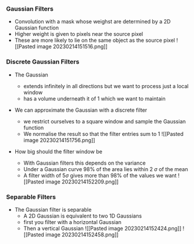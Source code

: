 
### Gaussian Filters 

- Convolution with a mask whose weighst are determined by a 2D Gaussian function 
- Higher weight is given to pixels near the source pixel 
- These are more likely to lie on the same object as the source pixel 
![[Pasted image 20230214151516.png]]


### Discrete Gaussian Filters 

- The Gaussian
	- extends infinitely in all directions but we want to process just a local window 
	- has a volume underneath it of 1 which we want to maintain 
- We can approximate the Gaussian with a discrete filter 
	- we restrict ourselves to a square window and sample the Gaussian function 
	- We normalise the result so that the filter entries sum to 1 
![[Pasted image 20230214151756.png]]

- How big should the filter window be 
	- With Gaussian filters this depends on the variance 
	- Under a Gaussian curve 98% of the area lies within 2 $\sigma$ of the mean 
	- A filter width of 5$\sigma$ gives more than 98% of the values we want 
![[Pasted image 20230214152209.png]]

### Separable Filters 

- The Gaussian filter is separable
	- A 2D Gaussian is equivalent to two 1D Gaussians
	- first you filter with a horizontal Gaussian
	- Then a vertical Gaussian 
![[Pasted image 20230214152424.png]]
![[Pasted image 20230214152458.png]]

